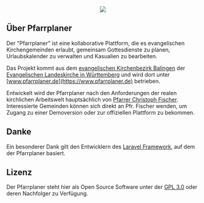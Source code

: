 <p align="center"><img src="https://www.pfarrplaner.de/img/logo/pfarrplaner.png"></p>

## Über Pfarrplaner

Der "Pfarrplaner" ist eine kollaborative Plattform, die es evangelischen Kirchengemeinden erlaubt, gemeinsam Gottesdienste zu planen, Urlaubskalender zu verwalten und Kasualien zu bearbeiten.

Das Projekt kommt aus dem [evangelischen Kirchenbezirk Balingen](https://www.kirchenbezirk-balingen.de) der [Evangelischen Landeskirche in Württemberg](https://www.elk-wue.de) und wird dort unter [www.pfarrplaner.de](https://www.pfarrplaner.de) betrieben. 

Entwickelt wird der Pfarrplaner nach den Anforderungen der realen kirchlichen Arbeitswelt hauptsächlich von [Pfarrer Christoph Fischer](https://christoph.fischer.de). Interessierte Gemeinden können sich direkt an Pfr. Fischer wenden, um Zugang zu einer Demoversion oder zur offiziellen Plattform zu bekommen.

## Danke
Ein besonderer Dank gilt den Entwicklern des [Laravel Framework](https://laravel.com), auf dem der Pfarrplaner basiert.

## Lizenz
Der Pfarrplaner steht hier als Open Source Software unter der [GPL 3.0](http://www.gnu.de/documents/gpl.de.html) oder deren Nachfolger zu Verfügung.
